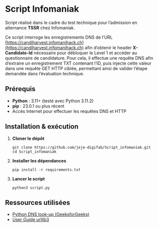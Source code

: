 # Script Infomaniak

Script réalisé dans le cadre du test technique pour l’admission en alternance **TSSR** chez Infomaniak.

Ce script interroge les enregistrements DNS de l’URL
[https://candiharvest.infomanihack.ch](https://candiharvest.infomanihack.ch)
afin d’obtenir le header **X-Candidate-Id** nécessaire pour débloquer le Level 1 et accéder au questionnaire de candidature.
Pour cela, il effectue une requête DNS afin d’extraire un enregistrement TXT contenant l’ID, puis injecte cette valeur dans une requête GET HTTP ciblée, permettant ainsi de valider l’étape demandée dans l’évaluation technique.


## Prérequis

- **Python** : 3.11+ (testé avec Python 3.11.2)
- **pip** : 23.0.1 ou plus récent
- Accès Internet pour effectuer les requêtes DNS et HTTP


## Installation & exécution

1. **Cloner le dépôt**
    ```
    git clone https://github.com/jeje-digifab/Script_infomaniak.git
    cd Script_infomaniak
    ```

2. **Installer les dépendances**
    ```
    pip install -r requirements.txt
    ```

3. **Lancer le script**
    ```
    python3 script.py
    ```

## Ressources utilisées

- [Python DNS look-up (GeeksforGeeks)](https://www.geeksforgeeks.org/python/network-programming-in-python-dns-look-up/)
- [User Guide urllib3](https://urllib3.readthedocs.io/en/stable/user-guide.html)
